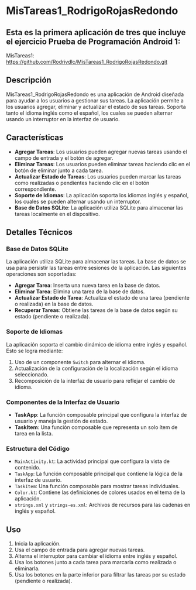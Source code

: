 # MisTareas1_RodrigoRojasRedondo
## Esta es la primera aplicación de tres que incluye el ejercicio Prueba de Programación Android 1:
MisTareas1:
https://github.com/Rodrivdlc/MisTareas1_RodrigoRojasRedondo.git

## Descripción

MisTareas1_RodrigoRojasRedondo es una aplicación de Android diseñada para ayudar a los usuarios a gestionar sus tareas. La aplicación permite a los usuarios agregar, eliminar y actualizar el estado de sus tareas. Soporta tanto el idioma inglés como el español, los cuales se pueden alternar usando un interruptor en la interfaz de usuario.

## Características

- **Agregar Tareas**: Los usuarios pueden agregar nuevas tareas usando el campo de entrada y el botón de agregar.
- **Eliminar Tareas**: Los usuarios pueden eliminar tareas haciendo clic en el botón de eliminar junto a cada tarea.
- **Actualizar Estado de Tareas**: Los usuarios pueden marcar las tareas como realizadas o pendientes haciendo clic en el botón correspondiente.
- **Soporte de Idiomas**: La aplicación soporta los idiomas inglés y español, los cuales se pueden alternar usando un interruptor.
- **Base de Datos SQLite**: La aplicación utiliza SQLite para almacenar las tareas localmente en el dispositivo.

## Detalles Técnicos

### Base de Datos SQLite

La aplicación utiliza SQLite para almacenar las tareas. La base de datos se usa para persistir las tareas entre sesiones de la aplicación. Las siguientes operaciones son soportadas:

- **Agregar Tarea**: Inserta una nueva tarea en la base de datos.
- **Eliminar Tarea**: Elimina una tarea de la base de datos.
- **Actualizar Estado de Tarea**: Actualiza el estado de una tarea (pendiente o realizada) en la base de datos.
- **Recuperar Tareas**: Obtiene las tareas de la base de datos según su estado (pendiente o realizada).

### Soporte de Idiomas

La aplicación soporta el cambio dinámico de idioma entre inglés y español. Esto se logra mediante:

1. Uso de un componente `Switch` para alternar el idioma.
2. Actualización de la configuración de la localización según el idioma seleccionado.
3. Recomposición de la interfaz de usuario para reflejar el cambio de idioma.

### Componentes de la Interfaz de Usuario

- **TaskApp**: La función composable principal que configura la interfaz de usuario y maneja la gestión de estado.
- **TaskItem**: Una función composable que representa un solo ítem de tarea en la lista.

### Estructura del Código

- `MainActivity.kt`: La actividad principal que configura la vista de contenido.
- `TaskApp`: La función composable principal que contiene la lógica de la interfaz de usuario.
- `TaskItem`: Una función composable para mostrar tareas individuales.
- `Color.kt`: Contiene las definiciones de colores usados en el tema de la aplicación.
- `strings.xml` y `strings-es.xml`: Archivos de recursos para las cadenas en inglés y español.


## Uso

1. Inicia la aplicación.
2. Usa el campo de entrada para agregar nuevas tareas.
3. Alterna el interruptor para cambiar el idioma entre inglés y español.
4. Usa los botones junto a cada tarea para marcarla como realizada o eliminarla.
5. Usa los botones en la parte inferior para filtrar las tareas por su estado (pendiente o realizada).

